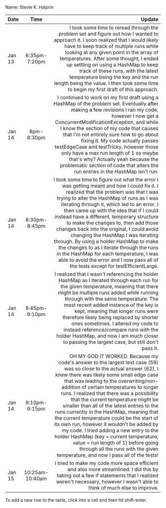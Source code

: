 Name: Stevie K. Halprin

| Date   |      Time       |                                                                                                                                                                                                                                                                                                                                                                                                                                                                                                                                                                                                                                                                                                                                     Update |
|:-------|:---------------:|-------------------------------------------------------------------------------------------------------------------------------------------------------------------------------------------------------------------------------------------------------------------------------------------------------------------------------------------------------------------------------------------------------------------------------------------------------------------------------------------------------------------------------------------------------------------------------------------------------------------------------------------------------------------------------------------------------------------------------------------:|
| Jan 13 |  6:35pm-7:20pm  |                                                                                                                                                                                                                                                                I took some time to reread through the problem set and figure out how I wanted to approach it. I soon realized that I would likely have to keep track of multiple runs while looking at any given point in the array of temperatures. After some thought, I ended up settling on using a HashMap to keep track of these runs, with the latest temperature being the key and the run length being the value. I then took some time to begin my first draft of this approach. |
| Jan 14 |   8pm-8:30pm    |                                                                                                                                                                                                        I continued to work on my first draft using a HashMap of the problem set. Eventually after making a few revisions I ran my code, however I now get a ConcurrentModificationException, and while I know the section of my code that causes that I'm not entirely sure how to go about fixing it. My code actually passes testEdgeCase and testTricky, however those only have a max run length of 1 so maybe that's why? Actually yeah because the problematic section of code that alters the run entries in the HashMap isn't run. |
| Jan 14 |  8:30pm-8:45pm  |                                                              I took some time to figure out what the error I was getting meant and how I could fix it. I realized that the problem was that I was trying to alter the HashMap of runs as I was iterating through it, which led to an error. I then came up with the idea that if I could instead have a different, temporary structure to make the changes to, then add those changes back into the original, I could avoid changing the HashMap I was iterating through. By using a holder HashMap to make the changes to as I iterate through the runs in the HashMap for each temperature, I was able to avoid the error and I now pass all of the tests except for testEfficientLarge. |
| Jan 14 |  8:45pm-9:10pm  |                                                                                                                                                                                                                 I realized that I wasn't referencing the holder HashMap as I iterated through each run for the given temperature, meaning that there might be multiple runs added while running through with the same temperature. The most recent added instance of the key is kept, meaning that longer runs were therefore likely being replaced by shorter ones sometimes. I altered my code to instead reference/compare runs with the holder HashMap, and now I am much closer to passing the largest case, but still don't pass it. |
| Jan 14 |  9:10pm-9:15pm  | OH MY GOD IT WORKED. Because my code's answer to the largest test case (59) was so close to the actual answer (62), I knew there was likely some small edge case that was leading to the overwriting/non-addition of certain temperatures to longer runs. I realized that there was a possibility that the current temperature might be smaller than all of the latest entries to the runs currently in the HashMap, meaning that the current temperature could be the start of its own run, however it wouldn't be added by my code. I tried adding a new entry to the holder HashMap (key = current temperature, value = run length of 1) before going through all the runs with the given temperature, and now I pass all of the tests! |
| Jan 15 | 10:25am-10:40am |                                                                                                                                                                                                                                                                                                                                                                                                                                                                                                                            I tried to make my code more space efficient and also more streamlined. I did this by taking out a few if statements that I realized weren't necessary, however I wasn't able to think of much else to improve. |


To add a new row to the table, click into a cell and then hit shift-enter.
